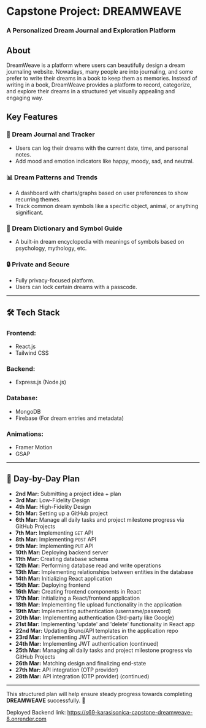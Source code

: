 # Capstone Project: DREAMWEAVE  
### A Personalized Dream Journal and Exploration Platform  

## About  
DreamWeave is a platform where users can beautifully design a dream journaling website. Nowadays, many people are into journaling, and some prefer to write their dreams in a book to keep them as memories. Instead of writing in a book, DreamWeave provides a platform to record, categorize, and explore their dreams in a structured yet visually appealing and engaging way.  

## Key Features  

### 📝 Dream Journal and Tracker  
- Users can log their dreams with the current date, time, and personal notes.  
- Add mood and emotion indicators like happy, moody, sad, and neutral.  

### 📊 Dream Patterns and Trends  
- A dashboard with charts/graphs based on user preferences to show recurring themes.  
- Track common dream symbols like a specific object, animal, or anything significant.  

### 📖 Dream Dictionary and Symbol Guide  
- A built-in dream encyclopedia with meanings of symbols based on psychology, mythology, etc.  

### 🔒 Private and Secure  
- Fully privacy-focused platform.  
- Users can lock certain dreams with a passcode.  

---

## 🛠 Tech Stack  

### **Frontend:**  
- React.js  
- Tailwind CSS  

### **Backend:**  
- Express.js (Node.js)  

### **Database:**  
- MongoDB  
- Firebase (For dream entries and metadata)  

### **Animations:**  
- Framer Motion  
- GSAP  

---

## 📅 Day-by-Day Plan  

- **2nd Mar:** Submitting a project idea + plan  
- **3rd Mar:** Low-Fidelity Design  
- **4th Mar:** High-Fidelity Design  
- **5th Mar:** Setting up a GitHub project  
- **6th Mar:** Manage all daily tasks and project milestone progress via GitHub Projects  
- **7th Mar:** Implementing `GET` API  
- **8th Mar:** Implementing `POST` API  
- **9th Mar:** Implementing `PUT` API  
- **10th Mar:** Deploying backend server  
- **11th Mar:** Creating database schema  
- **12th Mar:** Performing database read and write operations  
- **13th Mar:** Implementing relationships between entities in the database  
- **14th Mar:** Initializing React application  
- **15th Mar:** Deploying frontend  
- **16th Mar:** Creating frontend components in React  
- **17th Mar:** Initializing a React/frontend application  
- **18th Mar:** Implementing file upload functionality in the application  
- **19th Mar:** Implementing authentication (username/password)  
- **20th Mar:** Implementing authentication (3rd-party like Google)  
- **21st Mar:** Implementing 'update' and 'delete' functionality in React app  
- **22nd Mar:** Updating Bruno/API templates in the application repo  
- **23rd Mar:** Implementing JWT authentication  
- **24th Mar:** Implementing JWT authentication (continued)  
- **25th Mar:** Managing all daily tasks and project milestone progress via GitHub Projects  
- **26th Mar:** Matching design and finalizing end-state  
- **27th Mar:** API integration (OTP provider)  
- **28th Mar:** API integration (OTP provider) (continued)  

---

This structured plan will help ensure steady progress towards completing **DREAMWEAVE** successfully. 🚀 

Deployed Backend link: https://s69-karasisonica-capstone-dreamweave-8.onrender.com
